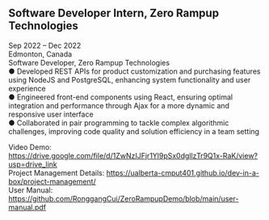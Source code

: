 ## Software Developer Intern, Zero Rampup Technologies
Sep 2022 – Dec 2022 <br>
Edmonton, Canada <br>
Software Developer, Zero Rampup Technologies <br>
● Developed REST APIs for product customization and purchasing features using NodeJS and PostgreSQL, enhancing
system functionality and user experience <br>
● Engineered front-end components using React, ensuring optimal integration and performance through Ajax for a
more dynamic and responsive user interface <br>
● Collaborated in pair programming to tackle complex algorithmic challenges, improving code quality and solution
efficiency in a team setting <br>

Video Demo: https://drive.google.com/file/d/1ZwNzIJFjr1Yl9pSx0dgllzTr9Q1x-RaK/view?usp=drive_link <br>
Project Management Details: https://ualberta-cmput401.github.io/dev-in-a-box/project-management/ <br>
User Manual: https://github.com/RonggangCui/ZeroRampupDemo/blob/main/user-manual.pdf
